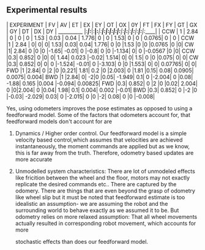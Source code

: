 ## Experimental results ##
| EXPERIMENT | FV     | AV     | ET    | EX     | EY     | OT   | OX    | 0Y   | FT   | FX    | FY    | GT    | GX    | GY    | DT    | DX    | DY
| __________ |:_______|:_______|:______|:_______|:_______|:_____|:______|:_____|:_____|:______|:______|:______|:______|:______|:______|:______|:_____|
| CCW        | 1       | 2.84  |  0    |    0   |   0    | 1.53 | 0.03  | 0.04 | 1.776| 0     | 0     |   1.53| 0     |   0   | 0.0765| 0      | 0   |
CCW |1 |	2.84 |	0|	0|	0|	1.53|	0.03|	0.04|	1.776|	0	|0	|1.53	|0	|0	|0.0765	|0	|0|
CW |1|	2.84|	0	|0	|0	|-1.65|	-0.01|	0	|-0.8|	0	|0	|-1.134|	0|	0	|-0.0567	|0	|0|
CCW |0.3|	0.852|	0	|0|	0|	1.44|	0.023	|-0.02|	1.514|	0|	0|	1.5|	0	|0	|0.075|	0|	0|
CW |0.3|	0.852|	0|	0|	0	|-1.524|	-0.01|	0	|-3.103|	0	|0	|1.553|	0|	0|	0.07765|	0|	0|
FWD  |1	|2.84|	0	|2	|0	|0.221|	1.81|	0.2	|0	|2.003|	0	|1.81	|0.15|	0.08|	0.0905|	0.0075|	0.004|
BWD |1	|2.84|	0|	-2|0	|0.05|	-1.949|	0.1|	0	|-2.004|	0	|0.08|	-1.88| 0.165	|0.004	|-0.094|	0.00825|
FWD |0.3|	0.852|	0	|2	|0	|0.02|	2.004|	0	|0|2.004|	0	|0.04|	1.98|	0.1|	0.004|	0.002	|-0.01|
BWD |0.3| 0.852|	0	|-2	|0	|-0.03|	-2.029|	0.03|	0	|-2.015|	0	|0	|-2|	0.08|	0	|0	|-0.008|

Yes, using odometers improves the pose estimates as opposed to using a feedforward model.
Some of the factors that odometers account for, that feedforward models don't account for are
1. Dynamics / Higher order control. Our feedforward model is a simple velocity based control,which
  assumes that velocities are achieved instantaneously, the moment commands are applied but
  as we know, this is far away from the truth. Therefore, odometry based updates are more accurate
2. Unmodelled system characteristics: There are lot of unmodeled effects like fricition between
   the wheel and the floor, motors may not exactly replicate the desired commands etc..
   There are captured by the odomery. There are things that are even beyond the grasp of
   odometry like wheel slip but it must be noted that feedforward estimate is too idealistic
   an assumption- we are assuming the robot and the surrounding world to behave exactly as 
   we assumed it to be. But odometry relies on more relaxed assumption: That all wheel
   movements actually resulted in corresponding robot movement, which accounts for more
   
   stochastic effects than does our feedforward model.
